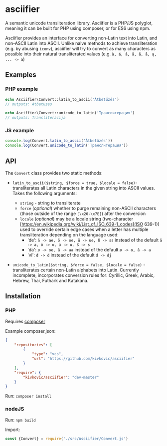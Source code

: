 # asciifier

A semantic unicode transliteration library. Asciifier is a PHP/JS polyglot, meaning it can be built for PHP using composer, or for ES6 using npm.

Asciifier provides an interface for converting non-Latin text into Latin, and non-ASCII Latin into ASCII. Unlike naive methods to achieve transliteration (e.g. by abusing `iconv`), asciifier will try to convert as many characters as possible into their natural transliterated values (e.g. `à, á, â, ã, ä, å, ą, ... -> a`)

## Examples

### PHP example

```php
echo Asciifier\Convert::latin_to_ascii('Átbetűzés')
// outputs: Atbetuzes

echo Asciffier\Convert::unicode_to_latin('Транслитерация')
// outputs: Transliteracija

```

### JS example

```js
console.log(Convert.latin_to_ascii('Átbetűzés'))
console.log(Convert.unicode_to_latin('Транслитерация'))
```

## API

The `Convert` class provides two static methods:

- `latin_to_ascii($string, $force = true, $locale = false)`- transliterates all Latin characters in the given string into ASCII values. Takes the following arguments:
  - `string` - string to transliterate
  - `force` (*optional*) whether to purge remaining non-ASCII characters (those outside of the range `[\x20-\x7E]`) after the conversion
  - `locale` (*optional*) may be a locale string (two-character [https://en.wikipedia.org/wiki/List_of_ISO_639-1_codes](ISO 639-1)) used to override certain edge cases when a letter has multiple transliteration depending on the language used:
    - 'de': `ä -> ae, ö -> oe, ü -> ue, ß -> ss` instead of the default `ä -> a, ö -> o, ü -> u, ß -> s`
    - 'da': `ø -> oe, å -> aa` instead of the default `ø -> o, å -> a`
    - 'vi': `đ -> d` instead of the default `đ -> dj`

- `unicode_to_latin($string, $force = false, $locale = false)` - transliterates certain non-Latin alphabets into Latin. Currently incomplete, incorporates conversion rules for: Cyrillic, Greek, Arabic, Hebrew, Thai, Futhark and Katakana.

## Installation

### PHP

Requires [composer](https://github.com/composer/composer)

Example composer.json:

```json
{
    "repositories": [
        {
            "type": "vcs",
            "url": "https://github.com/kivkovic/asciifier"
        }
    ],
    "require": {
        "kivkovic/asciifier": "dev-master"
    }
}
```

Run: `composer install`

### nodeJS

Run: `npm build`

Import: 
```js
const {Convert} = require('./src/Asciifier/Convert.js')
```